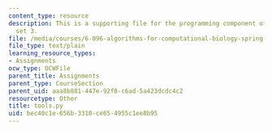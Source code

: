 ```yaml
---
content_type: resource
description: This is a supporting file for the programming component of the problem
  set 3.
file: /media/courses/6-096-algorithms-for-computational-biology-spring-2005/bec40c1e656b3310ce654955c1ee8b95_tools.py
file_type: text/plain
learning_resource_types:
- Assignments
ocw_type: OCWFile
parent_title: Assignments
parent_type: CourseSection
parent_uid: aaa8b881-447e-92f8-c6ad-5a423dcdc4c2
resourcetype: Other
title: tools.py
uid: bec40c1e-656b-3310-ce65-4955c1ee8b95
---
```

